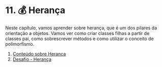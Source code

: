 # 11. 💰 Herança

Neste capítulo, vamos aprender sobre herança, que é um dos pilares da orientação a objetos. Vamos ver como criar classes
filhas a partir de classes pai, como sobrescrever métodos e como utilizar o conceito de polimorfismo.

1. [Conteúdo sobre Herança](01-conteudo-heranca/README.md)
2. [Desafio - Herança](02-desafio/README.md)